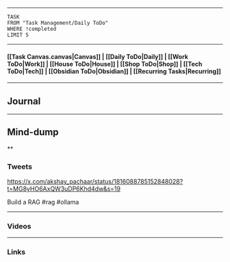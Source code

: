 
---
```dataview
TASK
FROM "Task Management/Daily ToDo"
WHERE !completed
LIMIT 5
```
---

#### [[Task Canvas.canvas|Canvas]] | [[Daily ToDo|Daily]] | [[Work ToDo|Work]] |  [[House ToDo|House]] |  [[Shop ToDo|Shop]] | [[Tech ToDo|Tech]] | [[Obsidian ToDo|Obsidian]] | [[Recurring Tasks|Recurring]] 
---
## Journal

---
## Mind-dump
**
### Tweets

https://x.com/akshay_pachaar/status/1816088785152848028?t=MG8yHO6AxQW3uDP6Khd4dw&s=19

Build a RAG #rag #ollama 

---
### Videos

---
### Links 